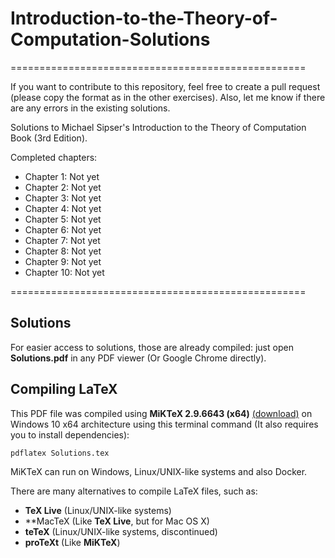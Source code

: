 # Introduction-to-the-Theory-of-Computation-Solutions
===================================================

If you want to contribute to this repository, feel free to create a pull request (please copy the format as in the other exercises). Also, let me know if there are any errors in the existing solutions.

Solutions to Michael Sipser's Introduction to the Theory of Computation Book (3rd Edition).

Completed chapters:
- Chapter 1: Not yet
- Chapter 2: Not yet
- Chapter 3: Not yet
- Chapter 4: Not yet
- Chapter 5: Not yet
- Chapter 6: Not yet
- Chapter 7: Not yet
- Chapter 8: Not yet
- Chapter 9: Not yet
- Chapter 10: Not yet


===================================================

## Solutions
For easier access to solutions, those are already compiled: just open **Solutions.pdf** in any PDF viewer (Or Google Chrome directly).

## Compiling LaTeX
This PDF file was compiled using **MiKTeX 2.9.6643 (x64)** [(download)](https://miktex.org/download "Download MiKTeX 2.9.6643 (x64)") on Windows 10 x64 architecture using this terminal command (It also requires you to install dependencies):

```
pdflatex Solutions.tex
```
MiKTeX can run on Windows, Linux/UNIX-like systems and also Docker.

There are many alternatives to compile LaTeX files, such as:
- **TeX Live** (Linux/UNIX-like systems)
- **MacTeX (Like **TeX Live**, but for Mac OS X)
- **teTeX** (Linux/UNIX-like systems, discontinued)
- **proTeXt** (Like **MiKTeX**)
